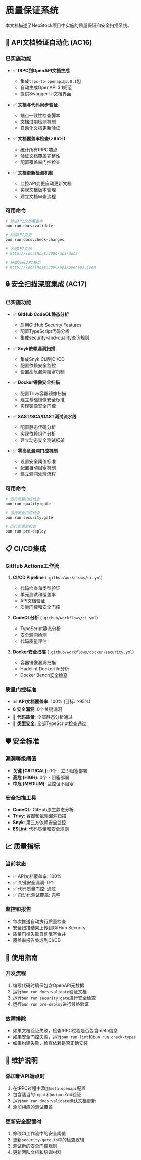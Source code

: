 # 质量保证系统

本文档描述了NeoStock项目中实施的质量保证和安全扫描系统。

## 🔧 API文档验证自动化 (AC16)

### 已实施功能
- ✅ **tRPC到OpenAPI文档生成**
  - 集成`trpc-to-openapi@3.0.1`包
  - 自动生成OpenAPI 3.1规范
  - 提供Swagger UI文档界面

- ✅ **文档与代码同步验证**
  - 端点一致性检查脚本
  - 文档过期检测机制
  - 自动化文档更新验证

- ✅ **文档覆盖率检查(>95%)**
  - 统计所有tRPC端点
  - 验证文档覆盖完整性
  - 配置覆盖率门控检查

- ✅ **文档更新检测机制**
  - 监控API变更自动更新文档
  - 实现文档版本管理
  - 建立文档审查流程

### 可用命令
```bash
# 验证API文档覆盖率
bun run docs:validate

# 检查API变更
bun run docs:check-changes

# 访问API文档
# http://localhost:3000/api/docs

# 获取OpenAPI规范
# http://localhost:3000/api/openapi.json
```

## 🔒 安全扫描深度集成 (AC17)

### 已实施功能
- ✅ **GitHub CodeQL静态分析**
  - 启用GitHub Security Features
  - 配置TypeScript代码分析
  - 集成security-and-quality查询规则

- ✅ **Snyk依赖漏洞扫描**
  - 集成Snyk CLI到CI/CD
  - 配置依赖安全监控
  - 设置高危漏洞阻塞机制

- ✅ **Docker镜像安全扫描**
  - 配置Trivy容器镜像扫描
  - 建立基础镜像安全标准
  - 实现镜像安全门控

- ✅ **SAST/SCA/DAST测试流水线**
  - 配置静态代码分析
  - 实现依赖组件分析
  - 建立动态安全测试框架

- ✅ **零高危漏洞门控机制**
  - 设置安全阈值标准
  - 配置自动阻塞机制
  - 建立漏洞处理流程

### 可用命令
```bash
# 运行质量门控检查
bun run quality:gate

# 运行安全门控检查
bun run security:gate

# 运行部署前检查
bun run pre-deploy
```

## 📋 CI/CD集成

### GitHub Actions工作流
1. **CI/CD Pipeline** (`.github/workflows/ci.yml`)
   - 代码检查和类型验证
   - 单元测试和覆盖率
   - API文档验证
   - 质量门控和安全门控

2. **CodeQL分析** (`.github/workflows/ci.yml`)
   - TypeScript静态分析
   - 安全漏洞检测
   - 代码质量评估

3. **Docker安全扫描** (`.github/workflows/docker-security.yml`)
   - 容器镜像漏洞扫描
   - Hadolint Dockerfile分析
   - Docker Bench安全检查

### 质量门控标准
- 📊 **API文档覆盖率**: 100% (目标: >95%)
- 🔒 **安全漏洞**: 0个关键漏洞
- 🧪 **代码质量**: 全部静态分析通过
- 🔧 **类型安全**: 全部TypeScript检查通过

## 🛡️ 安全标准

### 漏洞等级阈值
- **关键 (CRITICAL)**: 0个 - 立即阻塞部署
- **高危 (HIGH)**: 0个 - 阻塞部署
- **中危 (MEDIUM)**: 监控但不阻塞

### 安全扫描工具
- **CodeQL**: GitHub原生静态分析
- **Trivy**: 容器和依赖漏洞扫描
- **Snyk**: 第三方依赖安全监控
- **ESLint**: 代码质量和安全规则

## 📈 质量指标

### 当前状态
- ✅ API文档覆盖率: 100%
- ✅ 关键安全漏洞: 0个
- ✅ 代码质量门控: 通过
- ✅ 自动化测试覆盖: 完整

### 监控和报告
- 每次推送自动执行质量检查
- 安全扫描结果上传到GitHub Security
- 质量门控失败自动阻塞合并
- 覆盖率报告集成到CI/CD

## 🚀 使用指南

### 开发流程
1. 编写代码时确保包含OpenAPI元数据
2. 运行`bun run docs:validate`验证文档
3. 运行`bun run security:gate`进行安全检查
4. 运行`bun run pre-deploy`进行最终验证

### 故障排除
- 如果文档验证失败，检查tRPC过程是否包含meta信息
- 如果安全门控失败，运行`bun run lint`和`bun run check-types`
- 如果构建失败，检查依赖是否正确安装

## 📝 维护说明

### 添加新API端点时
1. 在tRPC过程中添加`meta.openapi`配置
2. 包含适当的`input`和`output`Zod验证
3. 运行`bun run docs:validate`确认文档更新
4. 添加相应的测试覆盖

### 更新安全配置时
1. 修改CI工作流中的安全阈值
2. 更新`security-gate.ts`中的检查逻辑
3. 测试新的安全门控规则
4. 更新团队文档和培训材料